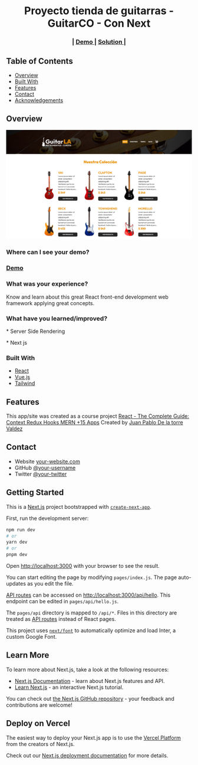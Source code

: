 <!-- Please update value in the {}  -->

<h1 align="center">Proyecto tienda de guitarras - GuitarCO - Con Next</h1>

<div align="center">
  <h3>
  <span> | </span>
    <a href="https://guitarco-next.vercel.app/">
      Demo
    </a>
    <span> | </span>
    <a href="https://github.com/Mluz1123/guitarco-next">
      Solution
    </a>
    <span> | </span>
  </h3>
</div>

<!-- TABLE OF CONTENTS -->

## Table of Contents

- [Overview](#overview)
- [Built With](#built-with)
- [Features](#features)
- [Contact](#contact)
- [Acknowledgements](#acknowledgements)

<!-- OVERVIEW -->

## Overview

![screenshot](https://github.com/Mluz1123/guitarco-next/blob/master/public/img/Overview.PNG)

<div align="left">
    <h3>Where can I see your demo?</h3>
    <h3>
        <a href="https://guitarco-next.vercel.app/">
        Demo
        </a>
    </h3>
        <h3> What was your experience?</h3>
            <P>Know and learn about this great React front-end development web framework applying great concepts.</P>
        <h3> What have you learned/improved?</h3>
            <p>* Server Side Rendering</p>
            <p>* Next js</p>
</div>

### Built With

<!-- This section should list any major frameworks that you built your project using. Here are a few examples.-->

- [React](https://reactjs.org/)
- [Vue.js](https://vuejs.org/)
- [Tailwind](https://tailwindcss.com/)

## Features

<!-- List the features of your application or follow the template. Don't share the figma file here :) -->

This app/site was created as a course project [React - The Complete Guide: Context Redux Hooks MERN +15 Apps]() Created by [Juan Pablo De la torre Valdez]()

## Contact

- Website [your-website.com](https://{your-web-site-link})
- GitHub [@your-username](https://github.com/Mluz1123)
- Twitter [@your-twitter](https://{twitter.com/your-username})

## Getting Started

This is a [Next.js](https://nextjs.org/) project bootstrapped with [`create-next-app`](https://github.com/vercel/next.js/tree/canary/packages/create-next-app).

First, run the development server:

```bash
npm run dev
# or
yarn dev
# or
pnpm dev
```

Open [http://localhost:3000](http://localhost:3000) with your browser to see the result.

You can start editing the page by modifying `pages/index.js`. The page auto-updates as you edit the file.

[API routes](https://nextjs.org/docs/api-routes/introduction) can be accessed on [http://localhost:3000/api/hello](http://localhost:3000/api/hello). This endpoint can be edited in `pages/api/hello.js`.

The `pages/api` directory is mapped to `/api/*`. Files in this directory are treated as [API routes](https://nextjs.org/docs/api-routes/introduction) instead of React pages.

This project uses [`next/font`](https://nextjs.org/docs/basic-features/font-optimization) to automatically optimize and load Inter, a custom Google Font.

## Learn More

To learn more about Next.js, take a look at the following resources:

- [Next.js Documentation](https://nextjs.org/docs) - learn about Next.js features and API.
- [Learn Next.js](https://nextjs.org/learn) - an interactive Next.js tutorial.

You can check out [the Next.js GitHub repository](https://github.com/vercel/next.js/) - your feedback and contributions are welcome!

## Deploy on Vercel

The easiest way to deploy your Next.js app is to use the [Vercel Platform](https://vercel.com/new?utm_medium=default-template&filter=next.js&utm_source=create-next-app&utm_campaign=create-next-app-readme) from the creators of Next.js.

Check out our [Next.js deployment documentation](https://nextjs.org/docs/deployment) for more details.
